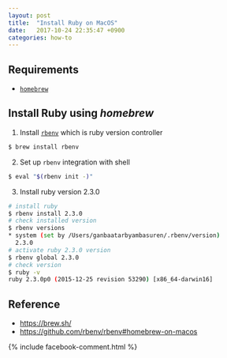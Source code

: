 ```yaml
---
layout: post
title:  "Install Ruby on MacOS"
date:   2017-10-24 22:35:47 +0900
categories: how-to
---
```


## Requirements

- [`homebrew`](https://brew.sh/)


## Install Ruby using *homebrew*

1. Install [`rbenv`](https://github.com/rbenv/rbenv) which is ruby version controller
```sh
$ brew install rbenv
```

2. Set up `rbenv` integration with shell
```sh
$ eval "$(rbenv init -)"
```

3. Install ruby version 2.3.0
```sh
# install ruby
$ rbenv install 2.3.0
# check installed version
$ rbenv versions
* system (set by /Users/ganbaatarbyambasuren/.rbenv/version)
  2.3.0
# activate ruby 2.3.0 version
$ rbenv global 2.3.0
# check version
$ ruby -v
ruby 2.3.0p0 (2015-12-25 revision 53290) [x86_64-darwin16]
```

## Reference
- https://brew.sh/
- https://github.com/rbenv/rbenv#homebrew-on-macos

{% include facebook-comment.html %}
<div class="fb-comments" data-href="https://byam.github.io{{ page.url }}" data-numposts="5"></div>

